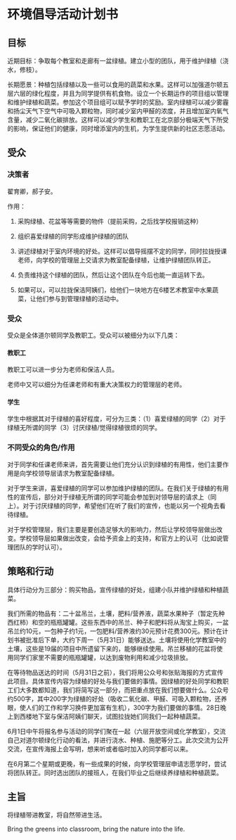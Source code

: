 # 环境倡导活动计划书

## 目标

近期目标：争取每个教室和走廊有一盆绿植。建立小型的团队，用于维护绿植（浇水，修枝）。

长期愿景：种植包括绿植以及一些可以食用的蔬菜和水果。这样可以加强道尔顿五层六层的绿化程度，并且为同学提供有机食物。设立一个长期运作的项目组以管理和维护绿植和蔬菜。参加这个项目组可以赋予学时的奖励。室内绿植可以减少雾霾和扬尘天气下空气中可吸入颗粒物，同时减少室内甲醛的浓度，并且增加室内氧气含量，减少二氧化碳排放。这样可以减少学生和教职工在北京部分极端天气下所受的影响，保证他们的健康，同时增添室内的生机，为学生提供新的社区志愿活动。

## 受众

### 决策者

翟育卿，郝子安。

作用：

1. 采购绿植、花盆等等需要的物件（提前采购，之后找学校报销这种）

2. 组织喜爱绿植的同学形成维护绿植的团队

3. 讲述绿植对于室内环境的好处。这样可以倡导摇摆不定的同学，同时拉拢授课老师，向学校的管理层上交请求为教室配备绿植，让维护绿植团队转正。
4. 负责维持这个绿植的团队，然后让这个团队在今后也能一直运转下去。
5. 如果可以，可以拉拢保洁阿姨们，给他们一块地方在6楼艺术教室中水果蔬菜，让他们参与到管理绿植的活动中。

### 受众

受众是全体道尔顿同学及教职工。受众可以被细分为以下几类：

#### 教职工

教职工可以进一步分为老师和保洁人员。

老师中又可以细分为任课老师和有重大决策权力的管理层的老师。

#### 学生

学生中根据其对于绿植的喜好程度，可分为三类：（1）喜爱绿植的同学（2）对于绿植无所谓的同学（3）讨厌绿植/觉得绿植很烦的同学。

### 不同受众的角色/作用

对于同学和任课老师来讲，首先需要让他们充分认识到绿植的有用性，他们主要作用是向学校领导层请求为教室配备绿植。

对于学生来讲，喜爱绿植的同学可以参加维护绿植的团队。在我们关于绿植的有用性的宣传后，部分对于绿植无所谓的同学可能会参加到对领导层的请求上（同上）。对于讨厌绿植的同学，希望他们在听了我们的宣传，也能以另一个视角去看待绿植。

对于学校管理层，我们主要是要创造足够大的影响力，然后让学校领导层做出改变。学校领导层如果做出改变，会给予资金上的支持，和官方上的认可（比如说管理团队的学时认可）。

## 策略和行动

具体行动分为三部分：购买物品，宣传绿植的好处，组建小队并维护绿植和种植蔬菜。

我们所需的物品有：二十盆吊兰，土壤，肥料/营养液，蔬菜水果种子（暂定先种西红柿）和空的瓶瓶罐罐。这些东西中的吊兰、种子和肥料将从淘宝上购买，一盆吊兰约10元，一包种子约1元，一包肥料/营养液约30元预计花费300元。预计在计划书被批准后下单，大约下周一（5月31日）能够送达。土壤将使用化学教室中的土壤，这些是19届的项目中所遗留下来的，能够继续使用。吊兰移植的花盆将使用同学们家里不需要的瓶瓶罐罐，以达到废物利用和减少垃圾排放。

在等待物品送达的时间（5月31日之前），我们将用公众号和张贴海报的方式宣传此项目。具体宣传内容为绿植的好处与我们要做的事情。因绿植的好处同学和教职工们大多数都知道，我们将简写这一部分，而把重点放在我们想要做什么。公众号约500字，其中200字为绿植的好处（吸收二氧化碳、甲醛、可吸入颗粒物，还养眼，使人们的工作和学习换件更加富有生机），300字为我们要做的事情。28日晚上到西楼地下室与保洁阿姨们聊天，试图拉拢她们同我们一起种植蔬菜。

6月1日中午将报名参与活动的同学们聚在一起（六层开放空间或化学教室），交流自己对道尔顿绿化行动的看法，并进行浇水、种植、施肥等分工。此次交流为公开交流，在宣传海报上会写明，想来听或者临时加入的同学都可以来。

在6月第二个星期或更晚，有一些成果的时候，向学校管理层申请志愿学时，尝试将团队转正。同时选出团队的接班人，在我们毕业之后继续养绿植和种植蔬菜。

## 主旨

将绿植带进教室，将自然带进生活。

Bring the greens into classroom, bring the nature into the life.





